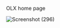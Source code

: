 OLX home page

![Screenshot (296)](https://user-images.githubusercontent.com/81908636/124173465-ad418a00-dac8-11eb-8515-2d5fbbfdfbf4.png)

